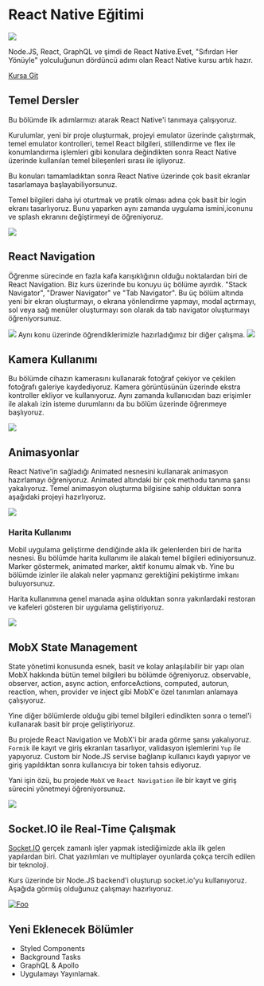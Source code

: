 # React Native Eğitimi

[![](https://mehmetseven.net/content/images/2019/04/mehmet-seven-react-native.jpg)](http://bit.ly/reactnative_)

Node.JS, React, GraphQL ve şimdi de React Native.Evet, "Sıfırdan Her Yönüyle" yolculuğunun dördüncü adımı olan React Native kursu artık hazır.

[Kursa Git](http://bit.ly/reactnative_)


## Temel Dersler

Bu bölümde ilk adımlarmızı atarak React Native'i tanımaya çalışıyoruz.

Kurulumlar, yeni bir proje oluşturmak, projeyi emulator üzerinde çalıştırmak, temel emulator kontrolleri, temel React bilgileri, stillendirme ve flex ile konumlandırma işlemleri gibi konulara değindikten sonra React Native üzerinde kullanılan temel bileşenleri sırası ile işliyoruz.

Bu konuları tamamladıktan sonra React Native üzerinde çok basit ekranlar tasarlamaya başlayabiliyorsunuz.

Temel bilgileri daha iyi oturtmak ve pratik olması adına çok basit bir login ekranı tasarlıyoruz. Bunu yaparken aynı zamanda uygulama ismini,iconunu ve splash ekranını değiştirmeyi de öğreniyoruz.

![](https://mehmetseven.net/content/images/2019/04/login-page-project.jpg)

## React Navigation

Öğrenme sürecinde en fazla kafa karışıklığının olduğu noktalardan biri de React Navigation. Biz kurs üzerinde bu konuyu üç bölüme ayırdık. "Stack Navigator", "Drawer Navigator" ve "Tab Navigator". Bu üç bölüm altında yeni bir ekran oluşturmayı, o ekrana yönlendirme yapmayı, modal açtırmayı, sol veya sağ menüler oluşturmayı son olarak da tab navigator oluşturmayı öğreniyorsunuz.

![](https://mehmetseven.net/content/images/2019/04/react-navigation.jpg)
Aynı konu üzerinde öğrendiklerimizle hazırladığımız bir diğer çalışma.
![](https://mehmetseven.net/content/images/2019/04/react-navigation-2-min.jpg)

## Kamera Kullanımı

Bu bölümde cihazın kamerasını kullanarak fotoğraf çekiyor ve çekilen fotoğrafı galeriye kaydediyoruz. Kamera görüntüsünün üzerinde ekstra kontroller ekliyor ve kullanıyoruz.
Aynı zamanda kullanıcıdan bazı erişimler ile alakalı izin isteme durumlarını da bu bölüm üzerinde öğrenmeye başlıyoruz.

![](https://mehmetseven.net/content/images/2019/04/camera-min.jpg)

## Animasyonlar

React Native'in sağladığı Animated nesnesini kullanarak animasyon hazırlamayı öğreniyoruz. Animated altındaki bir çok methodu tanıma şansı yakalıyoruz.
Temel animasyon oluşturma bilgisine sahip olduktan sonra aşağıdaki projeyi hazırlıyoruz.

![](https://camo.githubusercontent.com/d32e94654705170d776cf629c0570b3d9e9fdb9a/68747470733a2f2f6d656469612e67697068792e636f6d2f6d656469612f317a6c43707664453946634564757957396e2f736f757263652e676966)

### Harita Kullanımı

Mobil uygulama geliştirme dendiğinde akla ilk gelenlerden biri de harita nesnesi. Bu bölümde harita kullanımı ile alakalı temel bilgileri ediniyorsunuz. Marker göstermek, animated marker, aktif konumu almak vb.
Yine bu bölümde izinler ile alakalı neler yapmanız gerektiğini pekiştirme imkanı buluyorsunuz.

Harita kullanımına genel manada aşina olduktan sonra yakınlardaki restoran ve kafeleri gösteren bir uygulama geliştiriyoruz.

![](https://mehmetseven.net/content/images/2019/04/nearby-min.jpg)

## MobX State Management

State yönetimi konusunda esnek, basit ve kolay anlaşılabilir bir yapı olan MobX hakkında bütün temel bilgileri bu bölümde öğreniyoruz.
observable, observer, action, async action, enforceActions, computed, autorun, reaction, when, provider ve inject gibi MobX'e özel tanımları anlamaya çalışıyoruz.

Yine diğer bölümlerde olduğu gibi temel bilgileri edindikten sonra o temel'i kullanarak basit bir proje geliştiriyoruz.

Bu projede React Navigation ve MobX'i bir arada görme şansı yakalıyoruz. `Formik` ile kayıt ve giriş ekranları tasarlıyor, validasyon işlemlerini `Yup` ile yapıyoruz.
Custom bir Node.JS servise bağlanıp kullanıcı kaydı yapıyor ve giriş yapıldıktan sonra kullanıcıya bir token tahsis ediyoruz.

Yani işin özü, bu projede `MobX` ve `React Navigation` ile bir kayıt ve giriş sürecini yönetmeyi öğreniyorsunuz.

![](https://mehmetseven.net/content/images/2019/04/movieapp-min-1.jpg)

## Socket.IO ile Real-Time Çalışmak

[Socket.IO](https://socket.io/) gerçek zamanlı işler yapmak istediğimizde akla ilk gelen yapılardan biri.
Chat yazılımları ve multiplayer oyunlarda çokça tercih edilen bir teknoloji.

Kurs üzerinde bir Node.JS backend'i oluşturup socket.io'yu kullanıyoruz. Aşağıda görmüş olduğunuz çalışmayı hazırlıyoruz.

[![Foo](https://mehmetseven.net/content/images/2019/04/socketio-min-play.jpg)](https://mehmetseven.net/content/images/socketio-rn.mp4)

## Yeni Eklenecek Bölümler

- Styled Components
- Background Tasks
- GraphQL & Apollo
- Uygulamayı Yayınlamak.
